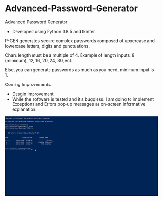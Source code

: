 # Advanced-Password-Generator
Advanced Password Generator

- Developed using Python 3.8.5 and tkinter


P-GEN generates secure complex passwords composed of uppercase and lowercase letters, digits and punctuations.

Chars length must be a multiple of 4. Example of length inputs: 8 (minimum), 12, 16, 20, 24, 30, ect.

Else, you can generate passwords as much as you need, minimum input is 1.


Coming Improvements: 

- Desgin improvement
- While the software is tested and it's buggless, I am going to implement Exceptions and Errors pop-up messages as on-screen informative explanation.



![p-gen.gif](https://github.com/IT-Support-L2/Advanced-Password-Generator/blob/main/p-gen.gif)


